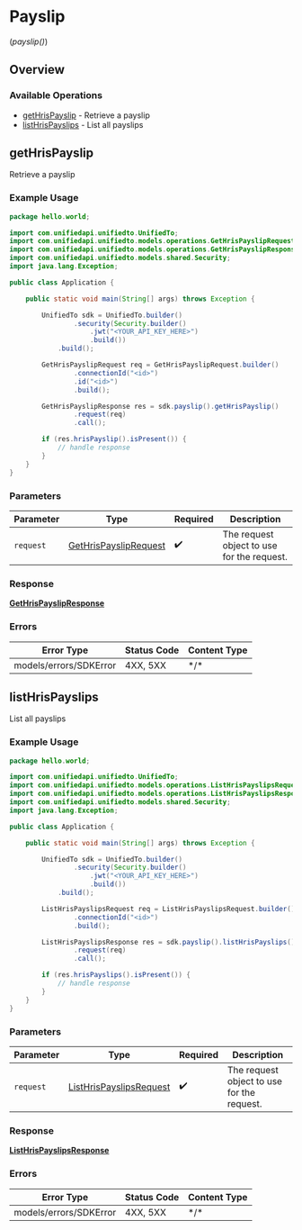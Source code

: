 # Payslip
(*payslip()*)

## Overview

### Available Operations

* [getHrisPayslip](#gethrispayslip) - Retrieve a payslip
* [listHrisPayslips](#listhrispayslips) - List all payslips

## getHrisPayslip

Retrieve a payslip

### Example Usage

```java
package hello.world;

import com.unifiedapi.unifiedto.UnifiedTo;
import com.unifiedapi.unifiedto.models.operations.GetHrisPayslipRequest;
import com.unifiedapi.unifiedto.models.operations.GetHrisPayslipResponse;
import com.unifiedapi.unifiedto.models.shared.Security;
import java.lang.Exception;

public class Application {

    public static void main(String[] args) throws Exception {

        UnifiedTo sdk = UnifiedTo.builder()
                .security(Security.builder()
                    .jwt("<YOUR_API_KEY_HERE>")
                    .build())
            .build();

        GetHrisPayslipRequest req = GetHrisPayslipRequest.builder()
                .connectionId("<id>")
                .id("<id>")
                .build();

        GetHrisPayslipResponse res = sdk.payslip().getHrisPayslip()
                .request(req)
                .call();

        if (res.hrisPayslip().isPresent()) {
            // handle response
        }
    }
}
```

### Parameters

| Parameter                                                                 | Type                                                                      | Required                                                                  | Description                                                               |
| ------------------------------------------------------------------------- | ------------------------------------------------------------------------- | ------------------------------------------------------------------------- | ------------------------------------------------------------------------- |
| `request`                                                                 | [GetHrisPayslipRequest](../../models/operations/GetHrisPayslipRequest.md) | :heavy_check_mark:                                                        | The request object to use for the request.                                |

### Response

**[GetHrisPayslipResponse](../../models/operations/GetHrisPayslipResponse.md)**

### Errors

| Error Type             | Status Code            | Content Type           |
| ---------------------- | ---------------------- | ---------------------- |
| models/errors/SDKError | 4XX, 5XX               | \*/\*                  |

## listHrisPayslips

List all payslips

### Example Usage

```java
package hello.world;

import com.unifiedapi.unifiedto.UnifiedTo;
import com.unifiedapi.unifiedto.models.operations.ListHrisPayslipsRequest;
import com.unifiedapi.unifiedto.models.operations.ListHrisPayslipsResponse;
import com.unifiedapi.unifiedto.models.shared.Security;
import java.lang.Exception;

public class Application {

    public static void main(String[] args) throws Exception {

        UnifiedTo sdk = UnifiedTo.builder()
                .security(Security.builder()
                    .jwt("<YOUR_API_KEY_HERE>")
                    .build())
            .build();

        ListHrisPayslipsRequest req = ListHrisPayslipsRequest.builder()
                .connectionId("<id>")
                .build();

        ListHrisPayslipsResponse res = sdk.payslip().listHrisPayslips()
                .request(req)
                .call();

        if (res.hrisPayslips().isPresent()) {
            // handle response
        }
    }
}
```

### Parameters

| Parameter                                                                     | Type                                                                          | Required                                                                      | Description                                                                   |
| ----------------------------------------------------------------------------- | ----------------------------------------------------------------------------- | ----------------------------------------------------------------------------- | ----------------------------------------------------------------------------- |
| `request`                                                                     | [ListHrisPayslipsRequest](../../models/operations/ListHrisPayslipsRequest.md) | :heavy_check_mark:                                                            | The request object to use for the request.                                    |

### Response

**[ListHrisPayslipsResponse](../../models/operations/ListHrisPayslipsResponse.md)**

### Errors

| Error Type             | Status Code            | Content Type           |
| ---------------------- | ---------------------- | ---------------------- |
| models/errors/SDKError | 4XX, 5XX               | \*/\*                  |